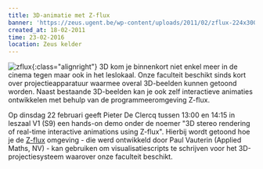 ```yaml
---
title: 3D-animatie met Z-flux
banner: 'https://zeus.ugent.be/wp-content/uploads/2011/02/zflux-224x300.png'
created_at: 18-02-2011
time: 23-02-2016
location: Zeus kelder
---
```


![zflux](https://zeus.ugent.be/wp-content/uploads/2011/02/zflux-224x300.png){:class="alignright"} 3D kom je binnenkort niet enkel meer in de cinema tegen maar ook in het leslokaal. Onze faculteit beschikt sinds kort over projectieapparatuur waarmee overal 3D-beelden kunnen getoond worden. Naast bestaande 3D-beelden kan je ook zelf interactieve animaties ontwikkelen met behulp van de programmeeromgeving Z-flux.

Op dinsdag 22 februari geeft Pieter De Clercq tussen 13:00 en 14:15 in leszaal V1 (S9) een hands-on demo onder de noemer "3D stereo rendering of real-time interactive animations using Z-flux". Hierbij wordt getoond hoe je de [Z-flux](https://z-flux.com) omgeving - die werd ontwikkeld door Paul Vauterin (Applied Maths, NV) - kan gebruiken om visualisatiescripts te schrijven voor het 3D-projectiesysteem waarover onze faculteit beschikt.
